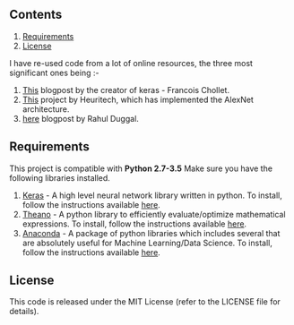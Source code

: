 ## Contents
1. [Requirements](#requirements)
2. [License](#license)

I have re-used code from a lot of online resources, the three most significant ones being :-
1. [This](https://blog.keras.io/building-powerful-image-classification-models-using-very-little-data.html) blogpost by the creator of keras - Francois Chollet.
2. [This](https://github.com/heuritech/convnets-keras) project by Heuritech, which has implemented the AlexNet architecture.
3. [here](https://rahulduggal2608.wordpress.com/2017/04/02/alexnet-in-keras/) blogpost by Rahul Duggal.

## Requirements
This project is compatible with **Python 2.7-3.5**
Make sure you have the following libraries installed.
1. [Keras](https://keras.io) - A high level neural network library written in python. To install, follow the instructions available [here](https://keras.io/#installation).
2. [Theano](http://deeplearning.net/software/theano/introduction.html) - A python library to efficiently evaluate/optimize mathematical expressions. To install, follow the instructions available [here](http://deeplearning.net/software/theano/install.html).
3. [Anaconda](https://docs.continuum.io/) - A package of python libraries which includes several that are absolutely useful for Machine Learning/Data Science. To install, follow the instructions available [here](https://docs.continuum.io/anaconda/install). 

## License
This code is released under the MIT License (refer to the LICENSE file for details).



